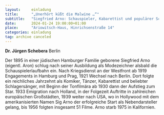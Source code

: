 ```yaml
---
layout:     einladung
title:      "„Unerhört küßt die Malwine …“"
subtitle:   "Siegfried Arno: Schauspieler, Kabarettist und populärer Schlagerinterpret"
date:       2024-01-24 19:00:00+01:00
place:      "Ariowitsch-Haus, Hinrichsenstraße 14"
categories: einladung
tag: archive canceled
---
```


**Dr. Jürgen Schebera**
Berlin

Der 1895 in einer jüdischen Hamburger Familie geborene Siegfried Arno (eigentl. Aron) schlug nach seiner Ausbildung als Modezeichner alsbald die Schauspielerlaufbahn ein. Nach Kriegsdienst an der Westfront ab 1919 Engagements in Hamburg und Prag, 1921 Wechsel nach Berlin. Dort folgte ein reichliches Jahrzehnt als Komiker, Tänzer, Kabarettist und beliebter Schlagersänger, mit Beginn der Tonfilmära ab 1930 dann der Aufstieg zum Star. 1933 Emigration nach Holland, in der Folgezeit Auftritte in zahlreichen europäischen Großstädten, 1939 weiter nach USA, wo in Hollywood mit dem amerikanisierten Namen Sig Arno der erfolgreiche Start als Nebendarsteller gelang, bis 1956 folgten insgesamt 51 Filme. Arno starb 1975 in Kalifornien.
